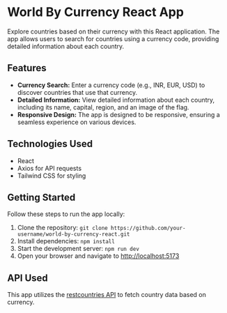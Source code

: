 # World By Currency React App

Explore countries based on their currency with this React application. The app allows users to search for countries using a currency code, providing detailed information about each country.

## Features
- **Currency Search:** Enter a currency code (e.g., INR, EUR, USD) to discover countries that use that currency.
- **Detailed Information:** View detailed information about each country, including its name, capital, region, and an image of the flag.
- **Responsive Design:** The app is designed to be responsive, ensuring a seamless experience on various devices.

## Technologies Used
- React
- Axios for API requests
- Tailwind CSS for styling

## Getting Started
Follow these steps to run the app locally:

1. Clone the repository: `git clone https://github.com/your-username/world-by-currency-react.git`
2. Install dependencies: `npm install`
3. Start the development server: `npm run dev`
4. Open your browser and navigate to [http://localhost:5173](http://localhost:5173)

## API Used
This app utilizes the [restcountries API](https://restcountries.com/#endpoints-currency) to fetch country data based on currency.
